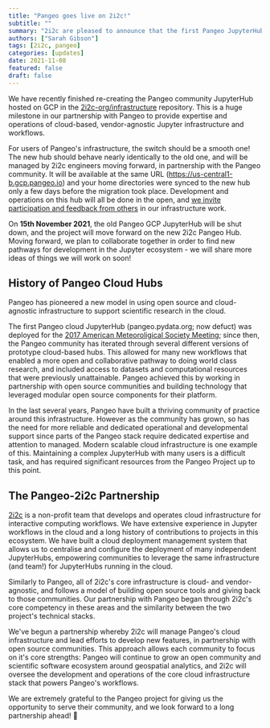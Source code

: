 ```yaml
---
title: "Pangeo goes live on 2i2c!"
subtitle: ""
summary: "2i2c are pleased to announce that the first Pangeo JupyterHub is now live on 2i2c-operated infrastructure! :tada: "
authors: ["Sarah Gibson"]
tags: [2i2c, pangeo]
categories: [updates]
date: 2021-11-08
featured: false
draft: false
---
```


We have recently finished re-creating the Pangeo community JupyterHub hosted on GCP in the [2i2c-org/infrastructure](https://github.com/2i2c-org/infrastructure) repository.
This is a huge milestone in our partnership with Pangeo to provide expertise and operations of cloud-based, vendor-agnostic Jupyter infrastructure and workflows.

For users of Pangeo's infrastructure, the switch should be a smooth one!
The new hub should behave nearly identically to the old one, and will be managed by 2i2c engineers moving forward, in partnership with the Pangeo community.
It will be available at the same URL (https://us-central1-b.gcp.pangeo.io) and your home directories were synced to the new hub only a few days before the migration took place.
Development and operations on this hub will all be done in the open, and [we invite participation and feedback from others]() in our infrastructure work.

On **15th November 2021**, the old Pangeo GCP JupyterHub will be shut down, and the project will move forward on the new 2i2c Pangeo Hub.
Moving forward, we plan to collaborate together in order to find new pathways for development in the Jupyter ecosystem - we will share more ideas of things we will work on soon!

## History of Pangeo Cloud Hubs

Pangeo has pioneered a new model in using open source and cloud-agnostic infrastructure to support scientific research in the cloud.

The first Pangeo cloud JupyterHub (pangeo.pydata.org; now defuct) was deployed for the [2017 American Meteoroligical Society Meeting](https://annual.ametsoc.org/2017/); since then, the Pangeo community has iterated through several different versions of prototype cloud-based hubs.
This allowed for many new workflows that enabled a more open and collaborative pathway to doing world class research, and included access to datasets and computational resources that were previously unattainable.
Pangeo achieved this by working in partnership with open source communities and building technology that leveraged modular open source components for their platform.

In the last several years, Pangeo have built a thriving community of practice around this infrastructure.
However as the community has grown, so has the need for more reliable and dedicated operational and developmental support since parts of the Pangeo stack require dedicated expertise and attention to managed.
Modern scalable cloud infrastructure is one example of this. Maintaining a complex JupyterHub with many users is a difficult task, and has required significant resources from the Pangeo Project up to this point.

## The Pangeo-2i2c Partnership

[2i2c](https://2i2c.org) is a non-profit team that develops and operates cloud infrastructure for interactive computing workflows.
We have extensive experience in Jupyter workflows in the cloud and a long history of contributions to projects in this ecosystem.
We have built a cloud deployment management system that allows us to centralise and configure the deployment of many independent JupyterHubs, empowering communities to leverage the same infrastructure (and team!) for JupyterHubs running in the cloud.

Similarly to Pangeo, all of 2i2c's core infrastructure is cloud- and vendor-agnostic, and follows a model of building open source tools and giving back to those communities.
Our partnership with Pangeo began through 2i2c's core competency in these areas and the similarity between the two project's technical stacks.

We've begun a partnership whereby 2i2c will manage Pangeo's cloud infrastructure and lead efforts to develop new features, in partnership with open source communities.
This approach allows each community to focus on it's core strengths: Pangeo will continue to grow an open community and scientific software ecosystem around geospatial analytics, and 2i2c will oversee the development and operations of the core cloud infrastructure stack that powers Pangeo's workflows.

We are extremely grateful to the Pangeo project for giving us the opportunity to serve their community, and we look forward to a long partnership ahead! :rocket:
